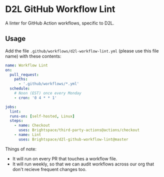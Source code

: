 # D2L GitHub Workflow Lint

A linter for GitHub Action workflows, specific to D2L.

## Usage

Add the file `.github/workflows/d2l-workflow-lint.yml` (please use this file name) with these contents:

```yaml
name: Workflow Lint
on:
  pull_request:
    paths:
      - '.github/workflows/*.yml'
  schedule:
    # Noon (EST) once every Monday
    - cron: '0 4 * * 1'

jobs:
  lint:
  runs-on: [self-hosted, Linux]
  steps:
    - name: Checkout
      uses: Brightspace/third-party-actions@actions/checkout
    - name: Lint
      uses: Brightspace/d2l-github-workflow-lint@master
```

Things of note:

* It will run on every PR that touches a workflow file.
* It will run weekly, so that we can audit workflows across our org that don't recieve frequent changes too.
